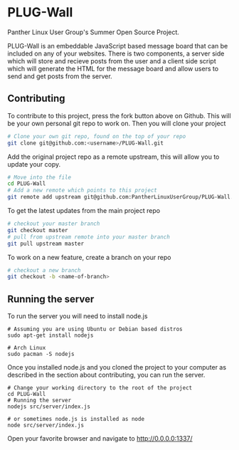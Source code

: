PLUG-Wall
=========

Panther Linux User Group's Summer Open Source Project. 

PLUG-Wall is an embeddable JavaScript based message board that can be included on any of your websites. There is two components, a server side which will store and recieve posts from the user and a client side script which will generate the HTML for the message board and allow users to send and get posts from the server.

Contributing
------------
To contribute to this project, press the fork button above on Github. This will be your own personal git repo to work on. 
Then you will clone your project
```bash
# Clone your own git repo, found on the top of your repo
git clone git@github.com:<username>/PLUG-Wall.git
```
Add the original project repo as a remote upstream, this will allow you to update your copy.
```bash
# Move into the file
cd PLUG-Wall
# Add a new remote which points to this project
git remote add upstream git@github.com:PantherLinuxUserGroup/PLUG-Wall.git
```
To get the latest updates from the main project repo
```bash
# checkout your master branch
git checkout master
# pull from upstream remote into your master branch
git pull upstream master
```
To work on a new feature, create a branch on your repo
```bash
# checkout a new branch
git checkout -b <name-of-branch>
```

Running the server
------------------
To run the server you will need to install node.js
```
# Assuming you are using Ubuntu or Debian based distros
sudo apt-get install nodejs

# Arch Linux
sudo pacman -S nodejs
```
Once you installed node.js and you cloned the project to your computer as described in the section about contributing,
you can run the server.
```
# Change your working directory to the root of the project
cd PLUG-Wall
# Running the server
nodejs src/server/index.js

# or sometimes node.js is installed as node
node src/server/index.js
```
Open your favorite browser and navigate to http://0.0.0.0:1337/
